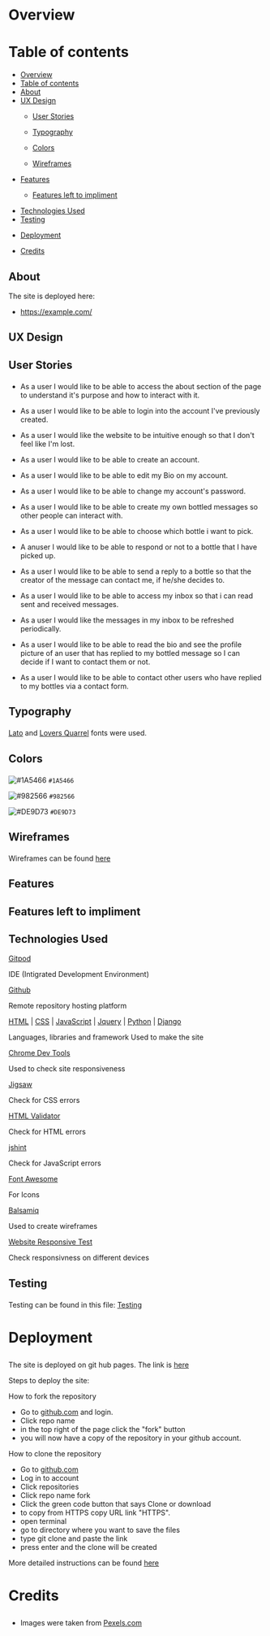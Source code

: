 # Overview

# Table of contents
- [Overview](#overview)
- [Table of contents](#table-of-contents)
- [About](#about)
- [UX Design](#ux-design)
  - [<p id="user-stories"> User Stories</p>](#-user-stories)
  - [<p id="typography">Typography</p>](#typography)
  - [<p id="color">Colors</p>](#colors)
  - [<p id="wireframes">Wireframes</p>](#wireframes)
- [Features](#features)
  - [<p id="features-left">Features left to impliment</p>](#features-left-to-impliment)
- [Technologies Used](#technologies-used)
- [Testing <p id="test"></p>](#testing-)
- [Deployment <p id="deployment"></p>](#deployment-)
- [Credits <p id="credits"></p>](#credits-)


<section id="about">

# About
 The site is deployed here:
 
 - https://example.com/ 

</section>


<section id="ux">

# UX Design

## <p id="user-stories"> User Stories</p>
- As a user I would like to be able to access the about section of the page to understand it's purpose and how to interact with it.

- As a user I would like to be able to login into the account I've previously created.

- As a user I would like the website to be intuitive enough so that I don't feel like I'm lost.

- As a user I would like to be able to create an account.

- As a user I would like to be able to edit my Bio on my account.

- As a user I would like to be able to change my account's password.

- As a user I would like to be able to create my own bottled messages so other people can interact with.

- As a user I would like to be able to choose which bottle i want to pick.

- A anuser I would like to be able to respond or not to a bottle that I have picked up.

- As a user I would like to be able to send a reply to a bottle so that the creator of the message can contact me, if he/she decides to.

- As a user I would like to be able to access my inbox so that i can read sent and received messages.

- As a user I would like the messages in my inbox to be refreshed periodically.

- As a user I would like to be able to read the bio and see the profile picture of an user that has replied to my bottled message so I can decide if I want to contact them or not.

- As a user I would like to be able to contact other users who have replied to my bottles via a contact form.


## <p id="typography">Typography</p> 
[Lato](https://fonts.google.com/specimen/Lato?query=lato&preview.text=Love%20is%20in%20the%20air&preview.text_type=custom#standard-styles) and [Lovers Quarrel](https://fonts.google.com/specimen/Lovers+Quarrel?query=love&preview.text=Love%20is%20in%20the%20air&preview.text_type=custom) fonts were used.


## <p id="color">Colors</p> 

![#1A5466](https://via.placeholder.com/15/1A5466/000000?text=+) `#1A5466`

![#982566](https://via.placeholder.com/15/982566/000000?text=+) `#982566`

![#DE9D73](https://via.placeholder.com/15/DE9D73/000000?text=+) `#DE9D73`


</section>

## <p id="wireframes">Wireframes</p> 

Wireframes can be found [here]()

</section>

<section id="features">

# Features



## <p id="features-left">Features left to impliment</p> 



</section>

<section id="tech">

# Technologies Used 

[Gitpod](https://www.gitpod.io) 

IDE (Intigrated Development Environment)

[Github](https://www.github.com)

Remote repository hosting platform

[HTML](https://developer.mozilla.org/en-US/docs/Web/HTML) | [CSS](https://developer.mozilla.org/en-US/docs/Web/CSS) | [JavaScript](https://developer.mozilla.org/en-US/docs/Web/JavaScript) | [Jquery](https://jquery.com/) | [Python](https://www.python.org/) | [Django](https://www.djangoproject.com/)

Languages, libraries and framework
 Used to make the site

[Chrome Dev Tools](https://developer.chrome.com/docs/devtools/)

Used to check site responsiveness

[Jigsaw](https://jigsaw.w3.org/css-validator/)

Check for CSS errors

[HTML Validator](https://validator.w3.org/)

Check for HTML errors

[jshint](https://jshint.com/)

Check for JavaScript errors

[Font Awesome](https://fontawesome.com/)

For Icons 

[Balsamiq](https://balsamiq.com/)

Used to create wireframes

[Website Responsive Test](http://responsivetesttool.com/)

Check responsivness on different devices


# Testing <p id="test"></p>

Testing can be found in this file: [Testing]()

</section>

# Deployment <p id="deployment"></p>

The site is deployed on git hub pages. The link is [here]()

Steps to deploy the site:


How to fork the repository
- Go to [github.com](https://www.github.com) and login.
- Click repo name
- in the top right of the page click the "fork" button
- you will now have a copy of the repository in your github account.

How to clone the repository
- Go to [github.com](https://www.github.com)
- Log in to account
- Click repositories
- Click repo name fork
- Click the green code button that says Clone or download 
- to copy from HTTPS copy URL link "HTTPS". 
- open terminal
- go to directory where you want to save the files
- type git clone and paste the link
- press enter and the clone will be created


More detailed instructions can be found [here](https://docs.github.com/en/github/creating-cloning-and-archiving-repositories/cloning-a-repository-from-github/cloning-a-repository#cloning-a-repository-to-github-desktop)


# Credits <p id="credits"></p>

- Images were taken from [Pexels.com](https://www.pexels.com)